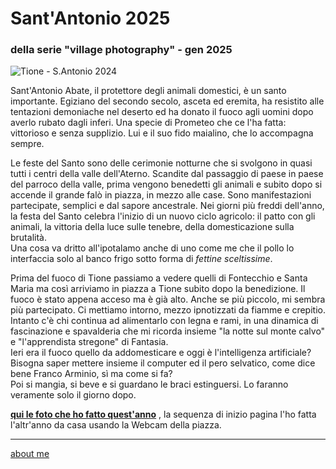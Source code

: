 # Sant'Antonio 2025 
### della serie "village photography" - gen 2025

![](https://i.postimg.cc/C5dVczgf/Screenshot-2025-01-22-164511.png "Tione - S.Antonio 2024")  

Sant'Antonio Abate, il protettore degli animali domestici, è un santo importante. Egiziano del secondo secolo, asceta ed eremita, ha resistito alle tentazioni demoniache nel deserto ed ha donato il fuoco agli uomini dopo averlo rubato dagli inferi. Una specie di Prometeo che ce l'ha fatta: vittorioso e senza supplizio. Lui e il suo fido maialino, che lo accompagna sempre.  

Le feste del Santo sono delle cerimonie notturne che si svolgono in quasi tutti i centri della valle dell'Aterno. Scandite dal passaggio di paese in paese del parroco della valle, prima vengono benedetti gli animali e subito dopo si accende il grande falò in piazza, in mezzo alle case. Sono manifestazioni partecipate, semplici e dal sapore ancestrale. Nei giorni più freddi dell'anno, la festa del Santo celebra l'inizio di un nuovo ciclo agricolo: il patto con gli animali, la vittoria della luce sulle tenebre, della domesticazione sulla brutalità.  
Una cosa va dritto all'ipotalamo anche di uno come me che il pollo lo interfaccia solo al banco frigo sotto forma di *fettine sceltissime*.  

Prima del fuoco di Tione passiamo a vedere quelli di Fontecchio e Santa Maria ma così arriviamo in piazza a Tione subito dopo la benedizione. Il fuoco è stato appena acceso ma è già alto. Anche se più piccolo, mi sembra più partecipato. Ci mettiamo intorno, mezzo ipnotizzati da fiamme e crepitio. Intanto c'è chi continua ad alimentarlo con legna e rami, in una dinamica di fascinazione e spavalderia che mi ricorda insieme "la notte sul monte calvo" e "l'apprendista stregone" di Fantasia.  
Ieri era il fuoco quello da addomesticare e oggi è l'intelligenza artificiale? Bisogna saper mettere insieme il computer ed il pero selvatico, come dice bene Franco Arminio, sì ma come si fa?   
Poi si mangia, si beve e si guardano le braci estinguersi. Lo faranno veramente solo il giorno dopo.     
  
[**qui le foto che ho fatto quest'anno**](https://www.flickr.com/gp/cacioman/po04866re3) , la sequenza di inizio pagina l'ho fatta l'altr'anno da casa usando la Webcam della piazza.     

---  
[about me](https://about.me/cacioman) 
